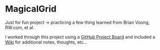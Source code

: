 # MagicalGrid
Just for fun project -> practicing a few thing learned from Brian Voong, RW.com,  et al.

I worked through this project using a [GitHub Project Board](https://github.com/endodoug/MagicalGrid/projects/1 "Magical Grid") and included a [Wiki](https://github.com/endodoug/MagicalGrid/wiki "Magical Grid Wiki") for additional notes, thoughts, etc...
